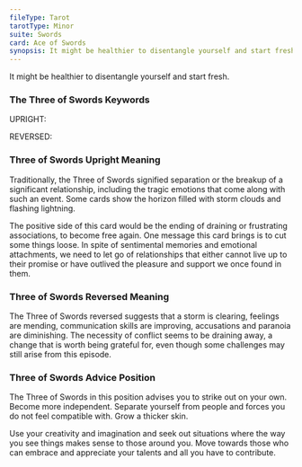 ```yaml
---
fileType: Tarot
tarotType: Minor
suite: Swords
card: Ace of Swords
synopsis: It might be healthier to disentangle yourself and start fresh.
---
```

It might be healthier to disentangle yourself and start fresh.

### The Three of Swords Keywords

UPRIGHT: 

REVERSED: 

### Three of Swords Upright Meaning

Traditionally, the Three of Swords signified separation or the breakup of a significant relationship, including the tragic emotions that come along with such an event. Some cards show the horizon filled with storm clouds and flashing lightning.

The positive side of this card would be the ending of draining or frustrating associations, to become free again. One message this card brings is to cut some things loose. In spite of sentimental memories and emotional attachments, we need to let go of relationships that either cannot live up to their promise or have outlived the pleasure and support we once found in them.

### Three of Swords Reversed Meaning

The Three of Swords reversed suggests that a storm is clearing, feelings are mending, communication skills are improving, accusations and paranoia are diminishing. The necessity of conflict seems to be draining away, a change that is worth being grateful for, even though some challenges may still arise from this episode.

### Three of Swords Advice Position

The Three of Swords in this position advises you to strike out on your own. Become more independent. Separate yourself from people and forces you do not feel compatible with. Grow a thicker skin.

Use your creativity and imagination and seek out situations where the way you see things makes sense to those around you. Move towards those who can embrace and appreciate your talents and all you have to contribute.